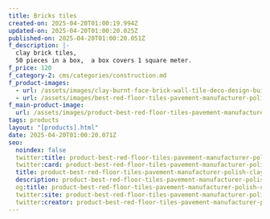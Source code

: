```yaml
---
title: Bricks tiles
created-on: 2025-04-20T01:00:19.994Z
updated-on: 2025-04-20T01:00:20.025Z
published-on: 2025-04-20T01:00:20.051Z
f_description: |-
  clay brick tiles, 
  50 pieces in a box,  a box covers 1 square meter.
f_price: 120
f_category-2: cms/categories/construction.md
f_product-images:
  - url: /assets/images/clay-burnt-face-brick-wall-tile-deco-design-building-construction-accra-ghana-west-africa-500x500.jpeg
  - url: /assets/images/best-red-floor-tiles-pavement-manufacturer-polish-clay-burnt-face-brick-wall-tile-deco-design-building-construction-accra-ghana-west-africa-brickyard.jpg
f_main-product-image:
  url: /assets/images/product-best-red-floor-tiles-pavement-manufacturer-polish-clay-burnt-face-brick-wall-tile-deco-design-building-construction-accra-ghana-west-africa-brickyard.jpg
tags: products
layout: "[products].html"
date: 2025-04-20T01:00:20.071Z
seo:
  noindex: false
  twitter:title: product-best-red-floor-tiles-pavement-manufacturer-polish-clay-burnt-face-brick-wall-tile-deco-design-building-construction-accra-ghana-west-africa-brickyard
  twitter:card: product-best-red-floor-tiles-pavement-manufacturer-polish-clay-burnt-face-brick-wall-tile-deco-design-building-construction-accra-ghana-west-africa-brickyard
  title: product-best-red-floor-tiles-pavement-manufacturer-polish-clay-burnt-face-brick-wall-tile-deco-design-building-construction-accra-ghana-west-africa-brickyard
  description: product-best-red-floor-tiles-pavement-manufacturer-polish-clay-burnt-face-brick-wall-tile-deco-design-building-construction-accra-ghana-west-africa-brickyard
  og:title: product-best-red-floor-tiles-pavement-manufacturer-polish-clay-burnt-face-brick-wall-tile-deco-design-building-construction-accra-ghana-west-africa-brickyard
  twitter:site: product-best-red-floor-tiles-pavement-manufacturer-polish-clay-burnt-face-brick-wall-tile-deco-design-building-construction-accra-ghana-west-africa-brickyard
  twitter:creator: product-best-red-floor-tiles-pavement-manufacturer-polish-clay-burnt-face-brick-wall-tile-deco-design-building-construction-accra-ghana-west-africa-brickyard
---
```

